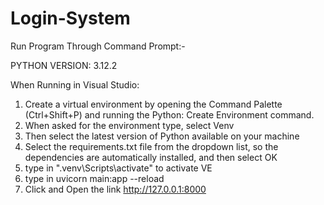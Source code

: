 # Login-System
Run Program Through Command Prompt:-

PYTHON VERSION:  3.12.2

When Running in Visual Studio:

1. Create a virtual environment by opening the Command Palette (Ctrl+Shift+P) and running the Python: Create Environment command.
2. When asked for the environment type, select Venv
3. Then select the latest version of Python available on your machine
4. Select the requirements.txt file from the dropdown list, so the dependencies are automatically installed, and then select OK
5. type in ".venv\Scripts\activate" to activate VE
6. type in uvicorn main:app --reload
7. Click and Open the link http://127.0.0.1:8000
